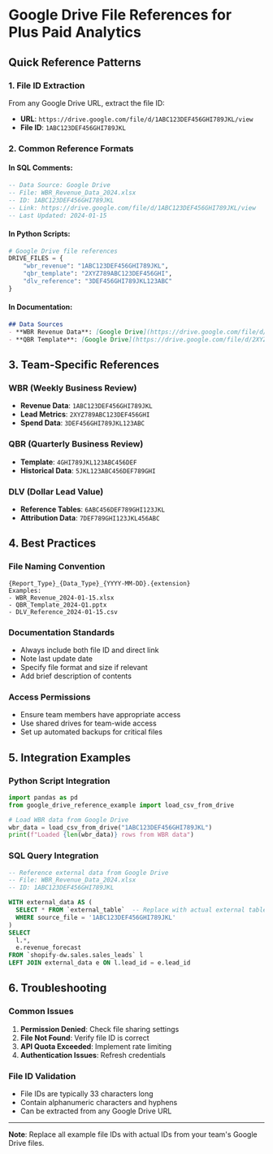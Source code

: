 # Google Drive File References for Plus Paid Analytics

## Quick Reference Patterns

### 1. **File ID Extraction**
From any Google Drive URL, extract the file ID:
- **URL**: `https://drive.google.com/file/d/1ABC123DEF456GHI789JKL/view`
- **File ID**: `1ABC123DEF456GHI789JKL`

### 2. **Common Reference Formats**

#### In SQL Comments:
```sql
-- Data Source: Google Drive
-- File: WBR_Revenue_Data_2024.xlsx
-- ID: 1ABC123DEF456GHI789JKL
-- Link: https://drive.google.com/file/d/1ABC123DEF456GHI789JKL/view
-- Last Updated: 2024-01-15
```

#### In Python Scripts:
```python
# Google Drive file references
DRIVE_FILES = {
    "wbr_revenue": "1ABC123DEF456GHI789JKL",
    "qbr_template": "2XYZ789ABC123DEF456GHI", 
    "dlv_reference": "3DEF456GHI789JKL123ABC"
}
```

#### In Documentation:
```markdown
## Data Sources
- **WBR Revenue Data**: [Google Drive](https://drive.google.com/file/d/1ABC123DEF456GHI789JKL/view) (ID: `1ABC123DEF456GHI789JKL`)
- **QBR Template**: [Google Drive](https://drive.google.com/file/d/2XYZ789ABC123DEF456GHI/view) (ID: `2XYZ789ABC123DEF456GHI`)
```

## 3. **Team-Specific References**

### WBR (Weekly Business Review)
- **Revenue Data**: `1ABC123DEF456GHI789JKL`
- **Lead Metrics**: `2XYZ789ABC123DEF456GHI`
- **Spend Data**: `3DEF456GHI789JKL123ABC`

### QBR (Quarterly Business Review)
- **Template**: `4GHI789JKL123ABC456DEF`
- **Historical Data**: `5JKL123ABC456DEF789GHI`

### DLV (Dollar Lead Value)
- **Reference Tables**: `6ABC456DEF789GHI123JKL`
- **Attribution Data**: `7DEF789GHI123JKL456ABC`

## 4. **Best Practices**

### File Naming Convention
```
{Report_Type}_{Data_Type}_{YYYY-MM-DD}.{extension}
Examples:
- WBR_Revenue_2024-01-15.xlsx
- QBR_Template_2024-Q1.pptx
- DLV_Reference_2024-01-15.csv
```

### Documentation Standards
- Always include both file ID and direct link
- Note last update date
- Specify file format and size if relevant
- Add brief description of contents

### Access Permissions
- Ensure team members have appropriate access
- Use shared drives for team-wide access
- Set up automated backups for critical files

## 5. **Integration Examples**

### Python Script Integration
```python
import pandas as pd
from google_drive_reference_example import load_csv_from_drive

# Load WBR data from Google Drive
wbr_data = load_csv_from_drive("1ABC123DEF456GHI789JKL")
print(f"Loaded {len(wbr_data)} rows from WBR data")
```

### SQL Query Integration
```sql
-- Reference external data from Google Drive
-- File: WBR_Revenue_Data_2024.xlsx
-- ID: 1ABC123DEF456GHI789JKL

WITH external_data AS (
  SELECT * FROM `external_table`  -- Replace with actual external table
  WHERE source_file = '1ABC123DEF456GHI789JKL'
)
SELECT 
  l.*,
  e.revenue_forecast
FROM `shopify-dw.sales.sales_leads` l
LEFT JOIN external_data e ON l.lead_id = e.lead_id
```

## 6. **Troubleshooting**

### Common Issues
1. **Permission Denied**: Check file sharing settings
2. **File Not Found**: Verify file ID is correct
3. **API Quota Exceeded**: Implement rate limiting
4. **Authentication Issues**: Refresh credentials

### File ID Validation
- File IDs are typically 33 characters long
- Contain alphanumeric characters and hyphens
- Can be extracted from any Google Drive URL

---

**Note**: Replace all example file IDs with actual IDs from your team's Google Drive files. 